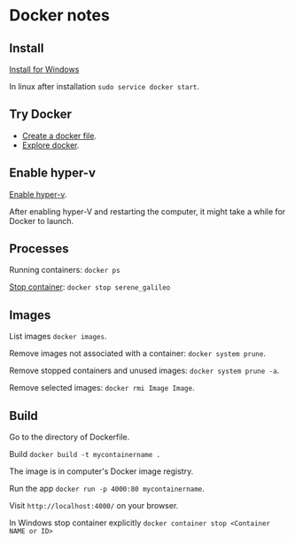 # Docker notes

## Install
[Install for Windows](https://docs.docker.com/docker-for-windows/install/)

In linux after installation `sudo service docker start`.

## Try Docker
* [Create a docker file](https://docs.docker.com/get-started/part2/#define-a-container-with-dockerfile).
* [Explore docker](https://docs.docker.com/docker-for-windows/#test-your-installation).

## Enable hyper-v
[Enable hyper-v](https://docs.microsoft.com/en-us/virtualization/hyper-v-on-windows/quick-start/enable-hyper-v).

After enabling hyper-V and restarting the computer, it might take a while for Docker to launch.

## Processes
Running containers: `docker ps`

[Stop container](https://docs.docker.com/engine/reference/commandline/stop/): `docker stop serene_galileo`

## Images
List images `docker images`.

Remove images not associated with a container: `docker system prune`.

Remove stopped containers and unused images: `docker system prune -a`.

Remove selected images: `docker rmi Image Image`.

## Build
Go to the directory of Dockerfile.

Build `docker build -t mycontainername .`

The image is in computer's Docker image registry.

Run the app `docker run -p 4000:80 mycontainername`.

Visit `http://localhost:4000/` on your browser.

In Windows stop container explicitly `docker container stop <Container NAME or ID>`

